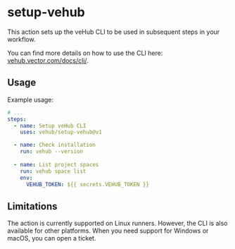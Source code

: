# setup-vehub

This action sets up the veHub CLI to be used in subsequent steps in your workflow.

You can find more details on how to use the CLI here: [vehub.vector.com/docs/cli/](https://vehub.vector.com/docs/cli/).

## Usage

Example usage:

```yaml
# ...
steps:
  - name: Setup veHub CLI
    uses: vehub/setup-vehub@v1

  - name: Check installation
    run: vehub --version
    
  - name: List project spaces
    run: vehub space list
    env:
      VEHUB_TOKEN: ${{ secrets.VEHUB_TOKEN }}
```

## Limitations

The action is currently supported on Linux runners. 
However, the CLI is also available for other platforms. When you need support for Windows or macOS, you can open a ticket.
